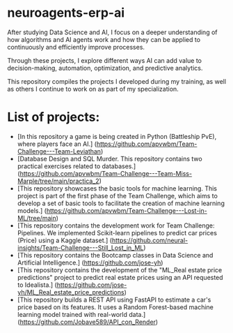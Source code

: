 # neuroagents-erp-ai
After studying Data Science and AI, I focus on a deeper understanding of how algorithms and AI agents work and how they can be applied to continuously and efficiently improve processes. 

Through these projects, I explore different ways AI can add value to decision-making, automation, optimization, and predictive analytics.

This repository compiles the projects I developed during my training, as well as others I continue to work on as part of my specialization.

# List of projects:
- [In this repository a game is being created in Python (Battleship PvE), where players face an AI.] (https://github.com/apvwbm/Team-Challenge---Team-Leviathan)
- [Database Design and SQL Murder. This repository contains two practical exercises related to databases.] (https://github.com/apvwbm/Team-Challenge---Team-Miss-Marple/tree/main/practica_2)
- [This repository showcases the basic tools for machine learning. This project is part of the first phase of the Team Challenge, which aims to develop a set of basic tools to facilitate the creation of machine learning models.] (https://github.com/apvwbm/Team-Challenge---Lost-in-ML/tree/main)
- [This repository contains the development work for Team Challenge: Pipelines. We implemented Scikit-learn pipelines to predict car prices (Price) using a Kaggle dataset.] (https://github.com/neural-insights/Team-Challenge---Still_Lost_in_ML)
- [This repository contains the Bootcamp classes in Data Science and Artificial Intelligence.] (https://github.com/jose-yh)
- [This repository contains the development of the "ML_Real estate price predictions" project to predict real estate prices using an API requested to Idealista.] (https://github.com/jose-yh/ML_Real_estate_price_predictions)
- [This repository builds a REST API using FastAPI to estimate a car's price based on its features. It uses a Random Forest-based machine learning model trained with real-world data.] (https://github.com/Jobave589/API_con_Render) 
